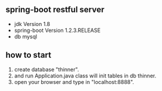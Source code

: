 ## spring-boot restful server

* jdk Version 1.8
* spring-boot Version 1.2.3.RELEASE
* db mysql

## how to start

1. create database "thinner".
2. and run Application.java class will init tables in db thinner.
3. open your browser and type in "localhost:8888".


